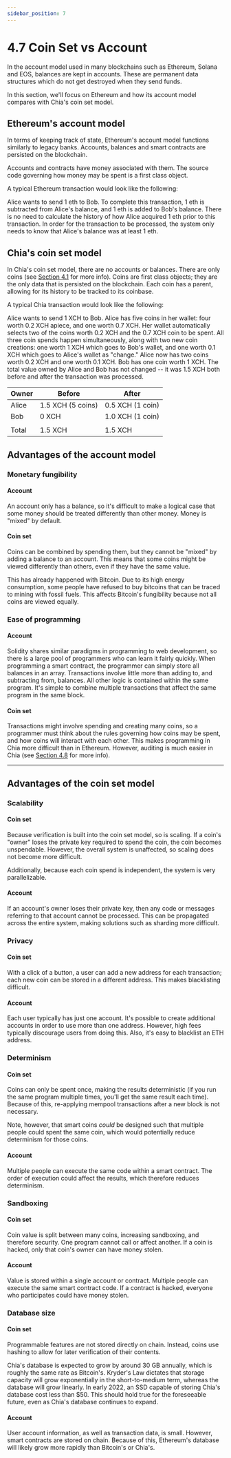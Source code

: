 ```yaml
---
sidebar_position: 7
---
```


# 4.7 Coin Set vs Account

In the account model used in many blockchains such as Ethereum, Solana and EOS, balances are kept in accounts. These are permanent data structures which do not get destroyed when they send funds.

In this section, we'll focus on Ethereum and how its account model compares with Chia's coin set model.

## Ethereum's account model

In terms of keeping track of state, Ethereum's account model functions similarly to legacy banks. Accounts, balances and smart contracts are persisted on the blockchain.

Accounts and contracts have money associated with them. The source code governing how money may be spent is a first class object.

A typical Ethereum transaction would look like the following:

Alice wants to send 1 eth to Bob. To complete this transaction, 1 eth is subtracted from Alice's balance, and 1 eth is added to Bob's balance. There is no need to calculate the history of how Alice acquired 1 eth prior to this transaction. In order for the transaction to be processed, the system only needs to know that Alice's balance was at least 1 eth.

## Chia's coin set model

In Chia's coin set model, there are no accounts or balances. There are only coins (see [Section 4.1](/docs/04coin-set-model/intro "Section 4.1 Coin set info") for more info). Coins are first class objects; they are the only data that is persisted on the blockchain. Each coin has a parent, allowing for its history to be tracked to its coinbase.

A typical Chia transaction would look like the following:

Alice wants to send 1 XCH to Bob. Alice has five coins in her wallet: four worth 0.2 XCH apiece, and one worth 0.7 XCH. Her wallet automatically selects two of the coins worth 0.2 XCH and the 0.7 XCH coin to be spent. All three coin spends happen simultaneously, along with two new coin creations: one worth 1 XCH which goes to Bob's wallet, and one worth 0.1 XCH which goes to Alice's wallet as "change." Alice now has two coins worth 0.2 XCH and one worth 0.1 XCH. Bob has one coin worth 1 XCH. The total value owned by Alice and Bob has not changed -- it was 1.5 XCH both before and after the transaction was processed.

Owner | Before            | After
----- | ----------------- | -------
Alice | 1.5 XCH (5 coins) | 0.5 XCH (1 coin)
Bob   |   0 XCH           | 1.0 XCH (1 coin)
      |                   | 
Total | 1.5 XCH           | 1.5 XCH

## Advantages of the account model

### Monetary fungibility

#### Account

An account only has a balance, so it's difficult to make a logical case that some money should be treated differently than other money. Money is "mixed" by default.

#### Coin set

Coins can be combined by spending them, but they cannot be "mixed" by adding a balance to an account. This means that some coins might be viewed differently than others, even if they have the same value.

This has already happened with Bitcoin. Due to its high energy consumption, some people have refused to buy bitcoins that can be traced to mining with fossil fuels. This affects Bitcoin's fungibility because not all coins are viewed equally.

### Ease of programming

#### Account

Solidity shares similar paradigms in programming to web development, so there is a large pool of programmers who can learn it fairly quickly. When programming a smart contract, the programmer can simply store all balances in an array. Transactions involve little more than adding to, and subtracting from, balances. All other logic is contained within the same program. It's simple to combine multiple transactions that affect the same program in the same block.

#### Coin set

Transactions might involve spending and creating many coins, so a programmer must think about the rules governing how coins may be spent, and how coins will interact with each other. This makes programming in Chia more difficult than in Ethereum. However, auditing is much easier in Chia (see [Section 4.8](/docs/04coin-set-model/clvm_vs_evm "Section 4.8 CLVM vs EVM") for more info).

----

## Advantages of the coin set model

### Scalability

#### Coin set

Because verification is built into the coin set model, so is scaling. If a coin's "owner" loses the private key required to spend the coin, the coin becomes unspendable. However, the overall system is unaffected, so scaling does not become more difficult.

Additionally, because each coin spend is independent, the system is very parallelizable.

#### Account

If an account's owner loses their private key, then any code or messages referring to that account cannot be processed. This can be propagated across the entire system, making solutions such as sharding more difficult.

### Privacy

#### Coin set

With a click of a button, a user can add a new address for each transaction; each new coin can be stored in a different address. This makes blacklisting difficult.

#### Account

Each user typically has just one account. It's possible to create additional accounts in order to use more than one address. However, high fees typically discourage users from doing this. Also, it's easy to blacklist an ETH address.

### Determinism

#### Coin set

Coins can only be spent once, making the results deterministic (if you run the same program multiple times, you'll get the same result each time). Because of this, re-applying mempool transactions after a new block is not necessary.

Note, however, that smart coins _could_ be designed such that multiple people could spent the same coin, which would potentially reduce determinism for those coins.

#### Account

Multiple people can execute the same code within a smart contract. The order of execution could affect the results, which therefore reduces determinism.

### Sandboxing

#### Coin set

Coin value is split between many coins, increasing sandboxing, and therefore security. One program cannot call or affect another. If a coin is hacked, only that coin's owner can have money stolen.

#### Account

Value is stored within a single account or contract. Multiple people can execute the same smart contract code. If a contract is hacked, everyone who participates could have money stolen.

### Database size

#### Coin set

Programmable features are not stored directly on chain. Instead, coins use hashing to allow for later verification of their contents.

Chia's database is expected to grow by around 30 GB annually, which is roughly the same rate as Bitcoin's. Kryder's Law dictates that storage capacity will grow exponentially in the short-to-medium term, whereas the database will grow linearly. In early 2022, an SSD capable of storing Chia's database cost less than $50. This should hold true for the foreseeable future, even as Chia's database continues to expand.

#### Account 

User account information, as well as transaction data, is small. However, smart contracts are stored on chain. Because of this, Ethereum's database will likely grow more rapidly than Bitcoin's or Chia's.